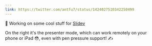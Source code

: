 ```yaml
---
link: https://twitter.com/antfu7/status/1424027510342250499
---
```


🌈 Working on some cool stuff for [<Slidev inline/> Slidev](https://github.com/slidevjs/slidev)

On the right it's the presenter mode, which can work remotely on your phone or iPad 😳, even with pen pressure support! ✍️
